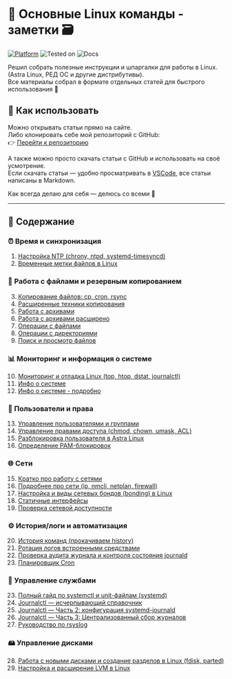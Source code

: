 # 📘 Основные Linux команды - заметки 🗃️

[![Platform](https://img.shields.io/badge/platform-Linux-lightgrey?style=flat-square&logo=linux)](https://kernel.org)
![Tested on](https://img.shields.io/badge/tested%20on-Red%20OS%207.3%20%7C%208.0%20%7C%20Astra%20SE%201.7.5%20%7C%201.8-orange?style=flat-square)
![Docs](https://img.shields.io/badge/docs-markdown-blueviolet?style=flat-square)

Решил собрать полезные инструкции и шпаргалки для работы в Linux.  
(Astra Linux, РЕД ОС и другие дистрибутивы).  
Все материалы собрал в формате отдельных статей для быстрого использования 📝

## 📌 Как использовать

Можно открывать статьи прямо на сайте.  
Либо клонировать себе мой репозиторий с GitHub:  
👉 [Перейти к репозиторию](https://github.com/soulpastwk/linux-help/tree/main)  

А также можно просто скачать статьи с GitHub и использовать на своё усмотрение. <br>
Если скачать статьи — удобно просматривать в [VSCode](https://code.visualstudio.com/), все статьи написаны в Markdown.

Как всегда делаю для себя — делюсь со всеми 💁

---

## 📑 Содержание

<div class="two-columns">

<h3>⏰ Время и синхронизация</h3>
<ol>
  <li><a href="01_ntp">Настройка NTP (chrony, ntpd, systemd-timesyncd)</a></li>
  <li><a href="07_file_timestamps">Временные метки файлов в Linux</a></li>
</ol>

<h3>📂 Работа с файлами и резервным копированием</h3>
<ol start="3">
  <li><a href="02_cp_cron_rsync">Копирование файлов: cp, cron, rsync</a></li>
  <li><a href="03_copy_advanced">Расширенные техники копирования</a></li>
  <li><a href="04_archives">Работа с архивами</a></li>
  <li><a href="18_archive">Работа с архивами расширено</a></li>
  <li><a href="13_file_operation">Операции с файлами</a></li>
  <li><a href="14_dir_operation">Операции с директориями</a></li>
  <li><a href="15_find_file">Поиск и просмотр файлов</a></li>
</ol>

<h3>📊 Мониторинг и информация о системе</h3>
<ol start="10">
  <li><a href="05_monitoring">Мониторинг и отладка Linux (top, htop, dstat, journalctl)</a></li>
  <li><a href="06_sysinfo">Инфо о системе</a></li>
  <li><a href="06_01_system-audit">Инфо о системе - подробно</a></li>
</ol>

<h3>👤 Пользователи и права</h3>
<ol start="13">
  <li><a href="08_users">Управление пользователями и группами</a></li>
  <li><a href="12_permissions">Управление правами доступа (chmod, chown, umask, ACL)</a></li>
  <li><a href="unlock_user_astra">Разблокировка пользователя в Astra Linux</a></li>
  <li><a href="02_pam_unlock">Определение PAM-блокировок</a></li>
</ol>

<h3>🌐 Сети</h3>
<ol start="15">
  <li><a href="10_network_basics">Кратко про работу с сетями</a></li>
  <li><a href="11_network_details">Подробнее про сети (ip, nmcli, netplan, firewall)</a></li>
  <li><a href="16_Bonding">Настройка и виды сетевых бондов (bonding) в Linux</a></li>
  <li><a href="17_inet_static">Статичные интерфейсы</a></li>
  <li><a href="20_network-port-check">Проверка сетевой доступности</a></li>
</ol>

<h3>⚙️ История/логи и автоматизация</h3>
<ol start="20">
  <li><a href="09_shell_history">История команд (прокачиваем history)</a></li>
  <li><a href="23_log-rotation-native-only">Ротация логов встроенными средствами</a></li>
  <li><a href="23_1_journalctl-audit-check">Проверка аудита журнала и контроля состояния journald</a></li>
  <li><a href="cron-guide">Планировщик Cron</a></li>
</ol>

<h3>🔧 Управление службами</h3>
<ol start="23">
  <li><a href="19_systemctl-guide">Полный гайд по systemctl и unit-файлам (systemd)</a></li>
  <li><a href="21_journalctl-guide">Journalctl — исчерпывающий справочник</a></li>
  <li><a href="21_1_journalctl-guide">Journalctl — Часть 2: конфигурация systemd-journald</a></li>
  <li><a href="21_2_journalctl-remote">Journalctl — Часть 3: Централизованный сбор журналов</a></li>
  <li><a href="22_rsyslog-guide">Руководство по rsyslog</a></li>
</ol>

<h3>🖴 Управление дисками</h3>
<ol start="28">
  <li><a href="25_Disks_Partitioning">Работа с новыми дисками и создание разделов в Linux (fdisk, parted)</a></li>
  <li><a href="25_LVM">Настройка и расширение LVM в Linux</a></li>
</ol>
</div>
